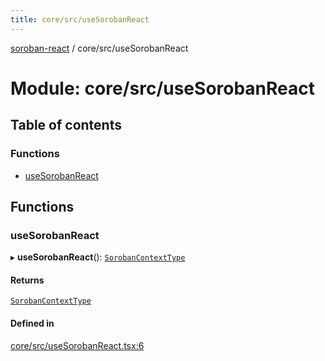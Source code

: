 ```yaml
---
title: core/src/useSorobanReact
---
```

[soroban-react](../README.md) / core/src/useSorobanReact

# Module: core/src/useSorobanReact

## Table of contents

### Functions

- [useSorobanReact](core_src_useSorobanReact.md#usesorobanreact)

## Functions

### useSorobanReact

▸ **useSorobanReact**(): [`SorobanContextType`](../interfaces/core_src_SorobanContext.SorobanContextType.md)

#### Returns

[`SorobanContextType`](../interfaces/core_src_SorobanContext.SorobanContextType.md)

#### Defined in

[core/src/useSorobanReact.tsx:6](https://github.com/mauroepce/soroban-react/blob/546de55/packages/core/src/useSorobanReact.tsx#L6)

